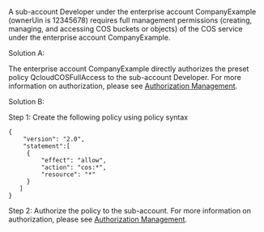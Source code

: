 A sub-account Developer under the enterprise account CompanyExample (ownerUin is 12345678) requires full management permissions (creating, managing, and accessing COS buckets or objects) of the COS service under the enterprise account CompanyExample.

Solution A:

The enterprise account CompanyExample directly authorizes the preset policy QcloudCOSFullAccess to the sub-account Developer. For more information on authorization, please see [Authorization Management](https://intl.cloud.tencent.com/document/product/598/10602).

Solution B:

Step 1: Create the following policy using policy syntax
```
{
    "version": "2.0",
    "statement":[
     {
         "effect": "allow",
         "action": "cos:*",
         "resource": "*"
     }
   ]
}
```

Step 2: Authorize the policy to the sub-account. For more information on authorization, please see [Authorization Management](https://intl.cloud.tencent.com/document/product/598/10602).

